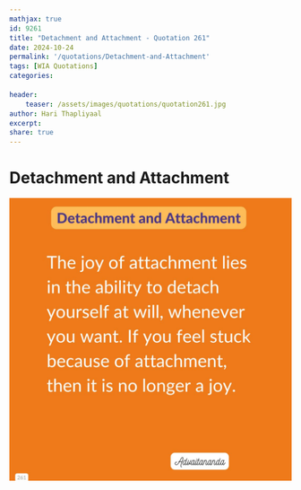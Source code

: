 ```yaml
---
mathjax: true
id: 9261
title: "Detachment and Attachment - Quotation 261"
date: 2024-10-24
permalink: '/quotations/Detachment-and-Attachment'
tags: [WIA Quotations] 
categories: 

header:
    teaser: /assets/images/quotations/quotation261.jpg
author: Hari Thapliyaal 
excerpt:
share: true 
---
```


# Detachment and Attachment

![Detachment and Attachment](/assets/images/quotations/quotation261.jpg)
